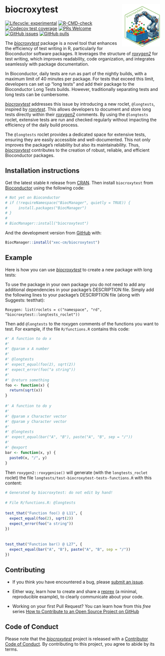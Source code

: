 
<!-- README.md is generated from README.Rmd. Please edit that file -->

# biocroxytest <a href="https://xec-cm.github.io/biocroxytest/"><img src="man/figures/logo.png" align="right" height="138" alt="biocroxytest website" /></a>

<!-- badges: start -->

[![Lifecycle:
experimental](https://img.shields.io/badge/lifecycle-experimental-orange.svg)](https://lifecycle.r-lib.org/articles/stages.html#experimental)
[![R-CMD-check](https://github.com/xec-cm/biocroxytest/workflows/R-CMD-check-bioc/badge.svg)](https://github.com/xec-cm/biocroxytest/actions)
[![Codecov test
coverage](https://codecov.io/gh/xec-cm/biocroxytest/branch/devel/graph/badge.svg)](https://app.codecov.io/gh/xec-cm/biocroxytest?branch=devel)
[![PRs
Welcome](https://img.shields.io/badge/PRs-welcome-brightgreen.svg?style=flat-square)](https://makeapullrequest.com)
[![GitHub
issues](https://img.shields.io/github/issues/xec-cm/biocroxytest)](https://github.com/xec-cm/biocroxytest/issues)
[![GitHub
pulls](https://img.shields.io/github/issues-pr/xec-cm/biocroxytest)](https://github.com/xec-cm/biocroxytest/pulls)
<!-- badges: end -->

The *[biocroxytest](https://github.com/xec-cm/biocroxytest)* package is
a novel tool that enhances the efficiency of test writing in R,
particularly for Bioconductor software packages. It leverages the
structure of *[roxygen2](https://github.com/r-lib/roxygen2)* for test
writing, which improves readability, code organization, and integrates
seamlessly with package documentation.

In Bioconductor, daily tests are run as part of the nightly builds, with
a maximum limit of 40 minutes per package. For tests that exceed this
limit, developers can set up “long tests” and add their package to the
Bioconductor Long Tests builds. However, traditionally separating tests
and long tests can be cumbersome.

*[biocroxytest](https://github.com/xec-cm/biocroxytest)* addresses this
issue by introducing a new roclet, `@longtests`, inspired by
*[roxytest](https://github.com/mikldk/roxytest)*. This allows developers
to document and store long tests directly within their
*[roxygen2](https://github.com/r-lib/roxygen2)* comments. By using the
`@longtests` roclet, extensive tests are run and checked regularly
without impacting the efficiency of the daily build process.

The `@longtests` roclet provides a dedicated space for extensive tests,
ensuring they are easily accessible and well-documented. This not only
improves the package’s reliability but also its maintainability. Thus,
*[biocroxytest](https://github.com/xec-cm/biocroxytest)* contributes to
the creation of robust, reliable, and efficient Bioconductor packages.

## Installation instructions

Get the latest stable `R` release from
[CRAN](http://cran.r-project.org/). Then install `biocroxytest` from
[Bioconductor](http://bioconductor.org/) using the following code:

``` r
# Not yet on Bioconductor
# if (!requireNamespace("BiocManager", quietly = TRUE)) {
#     install.packages("BiocManager")
# }
# 
# BiocManager::install("biocroxytest")
```

And the development version from
[GitHub](https://github.com/xec-cm/biocroxytest) with:

``` r
BiocManager::install("xec-cm/biocroxytest")
```

## Example

Here is how you can use
*[biocroxytest](https://github.com/xec-cm/biocroxytest)* to create a new
package with long tests:

To use the package in your own package you do not need to add any
additional dependencies in your package’s DESCRIPTION file. Simply add
the following lines to your package’s DESCRIPTION file (along with
Suggests: testthat):

    Roxygen: list(roclets = c("namespace", "rd", "biocroxytest::longtests_roclet"))

Then add `@longtests` to the roxygen comments of the functions you want
to test. For example, if the file `R/functions.R` contains this code:

``` r
#' A function to do x
#' 
#' @param x A number
#' 
#' @longtests 
#' expect_equal(foo(2), sqrt(2))
#' expect_error(foo("a string"))
#' 
#' @return something
foo <- function(x) {
  return(sqrt(x))
}

#' A function to do y
#' 
#' @param x Character vector
#' @param y Character vector
#' 
#' @longtests 
#' expect_equal(bar("A", "B"), paste("A", "B", sep = "/"))
#' 
#' @export
bar <- function(x, y) {
  paste0(x, "/", y)
}
```

Then `roxygen2::roxygenise()` will generate (with the `longtests_roclet`
roclet) the file `longtests/test-biocroxytest-tests-functions.R` with
this content:

``` r
# Generated by biocroxytest: do not edit by hand!

# File R/functions.R: @longtests

test_that("Function foo() @ L11", {
  expect_equal(foo(2), sqrt(2))
  expect_error(foo("a string"))
})


test_that("Function bar() @ L27", {
  expect_equal(bar("A", "B"), paste("A", "B", sep = "/"))
})
```

## Contributing

- If you think you have encountered a bug, please [submit an
  issue](https://github.com/xec-cm/biocroxytest/issues).

- Either way, learn how to create and share a
  [reprex](https://reprex.tidyverse.org/articles/articles/learn-reprex.html)
  (a minimal, reproducible example), to clearly communicate about your
  code.

- Working on your first Pull Request? You can learn how from this *free*
  series [How to Contribute to an Open Source Project on
  GitHub](https://kcd.im/pull-request)

## Code of Conduct

Please note that the
*[biocroxytest](https://github.com/xec-cm/biocroxytest)* project is
released with a [Contributor Code of
Conduct](http://bioconductor.org/about/code-of-conduct/). By
contributing to this project, you agree to abide by its terms.
